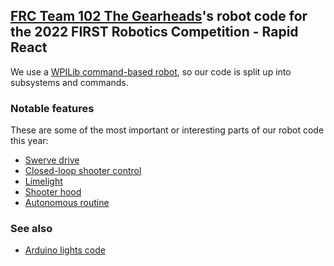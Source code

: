 ## [FRC Team 102 The Gearheads](https://team102.org/)'s robot code for the 2022 FIRST Robotics Competition - Rapid React

We use a [WPILib command-based robot](https://docs.wpilib.org/en/stable/docs/software/commandbased/what-is-command-based.html), so our code is split up into subsystems and commands.

### Notable features
These are some of the most important or interesting parts of our robot code this year:
* [Swerve drive](src/main/cpp/subsystems/SwerveDrive.cpp)
* [Closed-loop shooter control](src/main/cpp/subsystems/Shooter.cpp)
* [Limelight](src/main/cpp/subsystems/Limelight.cpp)
* [Shooter hood](src/main/cpp/subsystems/ShooterHood.cpp)
* [Autonomous routine](src/main/cpp/commands/Autonomous/MainAutonomous.cpp)

### See also
* [Arduino lights code](https://github.com/FIRSTTeam102/ArduinoLights2022)
